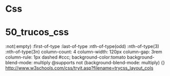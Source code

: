 # Css
# 50_trucos_css
:not(:empty)
:first-of-type
:last-of-type
:nth-of-type(odd)
:nth-of-type(3)
:nth-of-type(3n)
column-count: 4
column-width: 120px
column-gap: 3rem
column-rule: 1px dashed #ccc;
background-color:tomato
background-blend-mode: multiply
@supports not (background-blend-mode: multiply) {}
http://www.w3schools.com/css/tryit.asp?filename=trycss_layout_cols

